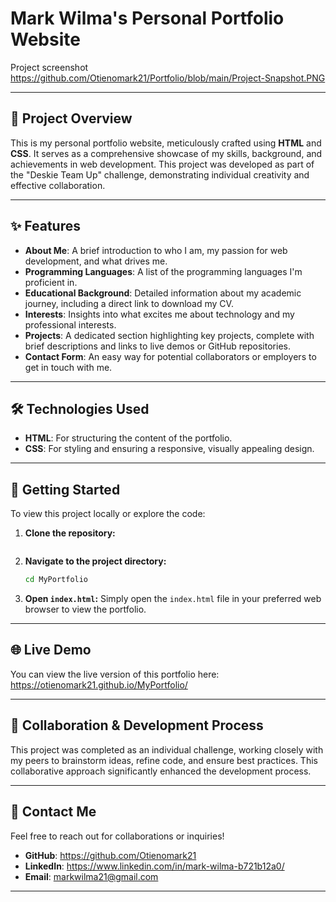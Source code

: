 # Mark Wilma's Personal Portfolio Website

Project screenshot 
https://github.com/Otienomark21/Portfolio/blob/main/Project-Snapshot.PNG 


---

## 🌟 Project Overview

This is my personal portfolio website, meticulously crafted using **HTML** and **CSS**. It serves as a comprehensive showcase of my skills, background, and achievements in web development. This project was developed as part of the "Deskie Team Up" challenge, demonstrating individual creativity and effective collaboration.

---

## ✨ Features

* **About Me**: A brief introduction to who I am, my passion for web development, and what drives me.
* **Programming Languages**: A list of the programming languages I'm proficient in.
* **Educational Background**: Detailed information about my academic journey, including a direct link to download my CV.
* **Interests**: Insights into what excites me about technology and my professional interests.
* **Projects**: A dedicated section highlighting key projects, complete with brief descriptions and links to live demos or GitHub repositories.
* **Contact Form**: An easy way for potential collaborators or employers to get in touch with me.

---

## 🛠️ Technologies Used

* **HTML**: For structuring the content of the portfolio.
* **CSS**: For styling and ensuring a responsive, visually appealing design.

---

## 🚀 Getting Started

To view this project locally or explore the code:

1.  **Clone the repository:**
    ```bash git clone https://github.com/Otienomark21/MyPortfolio.git
    ```
2.  **Navigate to the project directory:**
    ```bash
    cd MyPortfolio
    ```
3.  **Open `index.html`:**
    Simply open the `index.html` file in your preferred web browser to view the portfolio.

---

## 🌐 Live Demo

You can view the live version of this portfolio here:
https://otienomark21.github.io/MyPortfolio/


---
## 🤝 Collaboration & Development Process

This project was completed as an individual challenge, working closely with my peers to brainstorm ideas, refine code, and ensure best practices. This collaborative approach significantly enhanced the development process.

---

## 📧 Contact Me

Feel free to reach out for collaborations or inquiries!

* **GitHub**: https://github.com/Otienomark21
* **LinkedIn**: https://www.linkedin.com/in/mark-wilma-b721b12a0/
* **Email**: markwilma21@gmail.com

---


